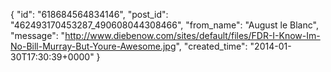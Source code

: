  {
   "id": "618684564834146",
   "post_id": "462493170453287_490608044308466",
   "from_name": "August le Blanc",
   "message": "http://www.diebenow.com/sites/default/files/FDR-I-Know-Im-No-Bill-Murray-But-Youre-Awesome.jpg",
   "created_time": "2014-01-30T17:30:39+0000"
 }
